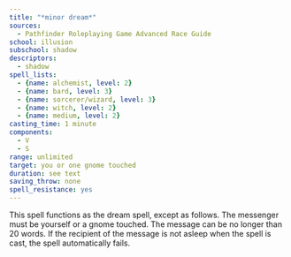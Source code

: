 ```yaml
---
title: "*minor dream*"
sources:
  - Pathfinder Roleplaying Game Advanced Race Guide
school: illusion
subschool: shadow
descriptors:
  - shadow
spell_lists:
  - {name: alchemist, level: 2}
  - {name: bard, level: 3}
  - {name: sorcerer/wizard, level: 3}
  - {name: witch, level: 2}
  - {name: medium, level: 2}
casting_time: 1 minute
components:
  - V
  - S
range: unlimited
target: you or one gnome touched
duration: see text
saving_throw: none
spell_resistance: yes
---
```


This spell functions as the dream spell, except as follows. The messenger must be yourself or a gnome touched. The message can be no longer than 20 words. If the recipient of the message is not asleep when the spell is cast, the spell automatically fails.
